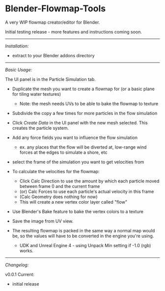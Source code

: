 # Blender-Flowmap-Tools
A very WIP flowmap creator/editor for Blender.  
 
 
Initial testing release - more features and instructions coming soon.
 
------------------------------------------------------------------
 
*Installation:* 
 
- extract to your Blender addons directory  
 
---------------------------------------------------------------
 
*Basic Usage:* 
 
The UI panel is in the Particle Simulation tab. 
 
- Duplicate the mesh you want to create a flowmap for (or a basic plane for tiling water textures)
  - Note: the mesh needs UVs to be able to bake the flowmap to texture
- Subdivide the copy a few times for more particles in the flow simulation
- Click *Create Data* in the UI panel with the new mesh selected. This creates the particle system.
  
- Add any force fields you want to influence the flow simulation
  - ex. any places that the flow will be diverted at, low-range wind forces at the edges to simulate a shore, etc
- select the frame of the simulation you want to get velocities from  
  
- To calculate the velocities for the flowmap:
  - Click Calc Direction to use the amount by which each particle moved between frame 0 and the current frame
  - (or) Calc Forces to use each particle's actual velocity in this frame
  - (Calc Geometry does nothing for now)
  - This will create a new vertex color layer called "flow"  
  
- Use Blender's Bake feature to bake the vertex colors to a texture 
- Save the image from UV view.  
 
 
- The resulting flowmap is packed in the same way a normal map would be, so the values will have to be converted in the engine you're using.
  - UDK and Unreal Engine 4 - using Unpack Min setting if -1.0 (rgb) works. 
  
------------------------------------------------------------------------

*Changelog:* 
 
v0.0.1 Current: 
  - initial release
 